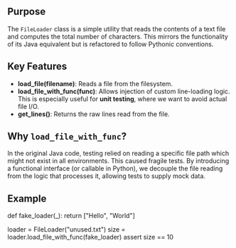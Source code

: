 ## Purpose

The `FileLoader` class is a simple utility that reads the contents of a text file and
computes the total number of characters. This mirrors the functionality of its Java
equivalent but is refactored to follow Pythonic conventions.

## Key Features

- **load_file(filename)**: Reads a file from the filesystem.
- **load_file_with_func(func)**: Allows injection of custom line-loading logic. This is especially useful for **unit testing**, where we want to avoid actual file I/O.
- **get_lines()**: Returns the raw lines read from the file.

## Why `load_file_with_func`?

In the original Java code, testing relied on reading a specific file path which might not exist in all environments. This caused fragile tests. By introducing a functional interface (or callable in Python), we decouple the file reading from the logic that processes it, allowing tests to supply mock data.

## Example

def fake_loader(_):
    return ["Hello", "World"]

loader = FileLoader("unused.txt")
size = loader.load_file_with_func(fake_loader)
assert size == 10


